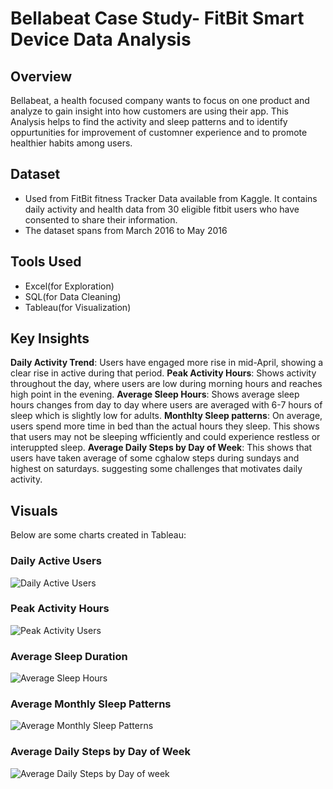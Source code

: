 # Bellabeat Case Study- FitBit Smart Device Data Analysis

## Overview
Bellabeat, a health focused company wants to focus on one product and analyze to gain insight into how customers are using their app. This Analysis helps to find the activity and sleep patterns and to identify oppurtunities for improvement of customner experience and to promote healthier habits among users.

## Dataset
- Used from FitBit fitness Tracker Data available from Kaggle. It contains daily activity and health data from 30 eligible fitbit users who have consented to share their information.
- The dataset spans from March 2016 to May 2016

## Tools Used
- Excel(for Exploration)
- SQL(for Data Cleaning)
- Tableau(for Visualization)

## Key Insights
**Daily Activity Trend**: Users have engaged more rise in mid-April, showing a clear rise in active during that period.
**Peak Activity Hours**: Shows activity throughout the day, where users are low during morning hours and reaches high point in the evening.
**Average Sleep Hours**: Shows average sleep hours changes from day to day where users are averaged with 6-7 hours of sleep which is slightly low for adults.
**Monthlty Sleep patterns**: On average, users spend more time in bed than the actual hours they sleep. This shows that users may not be sleeping wfficiently and could experience restless or interuppted sleep.
**Average Daily Steps by Day of Week**: This shows that users have taken average of  some cghalow steps during sundays and highest on saturdays. suggesting some challenges that motivates daily activity.
## Visuals
Below are some charts created in Tableau:

### Daily Active Users
![Daily Active Users](daily-active-users-trend-png)

### Peak Activity Hours
![Peak Activity Users](peak-activity-hours-png)

### Average Sleep Duration
![Average Sleep Hours](average-sleep-duration-png)

### Average Monthly Sleep Patterns
![Average Monthly Sleep Patterns](avg-sleep-vs-time-in-bed)

### Average Daily Steps by Day of Week
![Average Daily Steps by Day of week](avg-steps-by-week)

















